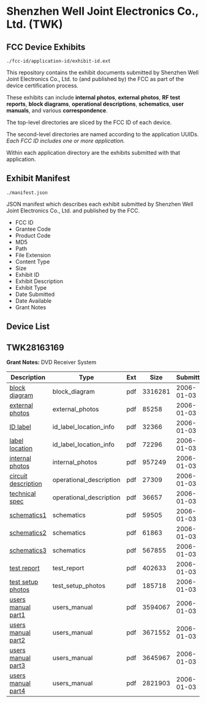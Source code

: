 # Shenzhen Well Joint Electronics Co., Ltd. (TWK)
## FCC Device Exhibits

```
./fcc-id/application-id/exhibit-id.ext
```

This repository contains the exhibit documents submitted by Shenzhen Well Joint Electronics Co., Ltd. to (and published by) the FCC as part of the device certification process.

These exhibits can include **internal photos**, **external photos**, **RF test reports**, **block diagrams**, **operational descriptions**, **schematics**, **user manuals**, and various **correspondence**.

The top-level directories are sliced by the FCC ID of each device.

The second-level directories are named according to the application UUIDs. *Each FCC ID includes one or more application.*

Within each application directory are the exhibits submitted with that application. 

## Exhibit Manifest

```
./manifest.json
```

JSON manifest which describes each exhibit submitted by Shenzhen Well Joint Electronics Co., Ltd. and published by the FCC.

- FCC ID
- Grantee Code
- Product Code
- MD5
- Path
- File Extension
- Content Type
- Size
- Exhibit ID
- Exhibit Description
- Exhibit Type
- Date Submitted
- Date Available
- Grant Notes

## Device List
## TWK28163169
**Grant Notes:** DVD Receiver System

| Description | Type | Ext | Size | Submitted | Available |
| ----------- | ---- | --- | ---- | --------- | --------- |
| [block diagram](TWK28163169/6ec1cdeea85f5a0dad3b4c423d531a33/616730.pdf) | block_diagram | pdf | 3316281 | 2006-01-03 | 2006-01-03 |
| [external photos](TWK28163169/6ec1cdeea85f5a0dad3b4c423d531a33/616732.pdf) | external_photos | pdf | 85258 | 2006-01-03 | 2006-01-03 |
| [ID label](TWK28163169/6ec1cdeea85f5a0dad3b4c423d531a33/616733.pdf) | id_label_location_info | pdf | 32366 | 2006-01-03 | 2006-01-03 |
| [label location](TWK28163169/6ec1cdeea85f5a0dad3b4c423d531a33/616735.pdf) | id_label_location_info | pdf | 72296 | 2006-01-03 | 2006-01-03 |
| [internal photos](TWK28163169/6ec1cdeea85f5a0dad3b4c423d531a33/616734.pdf) | internal_photos | pdf | 957249 | 2006-01-03 | 2006-01-03 |
| [circuit description](TWK28163169/6ec1cdeea85f5a0dad3b4c423d531a33/616731.pdf) | operational_description | pdf | 27309 | 2006-01-03 | 2006-01-03 |
| [technical spec](TWK28163169/6ec1cdeea85f5a0dad3b4c423d531a33/616738.pdf) | operational_description | pdf | 36657 | 2006-01-03 | 2006-01-03 |
| [schematics1](TWK28163169/6ec1cdeea85f5a0dad3b4c423d531a33/616739.pdf) | schematics | pdf | 59505 | 2006-01-03 | 2006-01-03 |
| [schematics2](TWK28163169/6ec1cdeea85f5a0dad3b4c423d531a33/616740.pdf) | schematics | pdf | 61863 | 2006-01-03 | 2006-01-03 |
| [schematics3](TWK28163169/6ec1cdeea85f5a0dad3b4c423d531a33/616741.pdf) | schematics | pdf | 567855 | 2006-01-03 | 2006-01-03 |
| [test report](TWK28163169/6ec1cdeea85f5a0dad3b4c423d531a33/616736.pdf) | test_report | pdf | 402633 | 2006-01-03 | 2006-01-03 |
| [test setup photos](TWK28163169/6ec1cdeea85f5a0dad3b4c423d531a33/616737.pdf) | test_setup_photos | pdf | 185718 | 2006-01-03 | 2006-01-03 |
| [users manual part1](TWK28163169/6ec1cdeea85f5a0dad3b4c423d531a33/616742.pdf) | users_manual | pdf | 3594067 | 2006-01-03 | 2006-01-03 |
| [users manual part2](TWK28163169/6ec1cdeea85f5a0dad3b4c423d531a33/616743.pdf) | users_manual | pdf | 3671552 | 2006-01-03 | 2006-01-03 |
| [users manual part3](TWK28163169/6ec1cdeea85f5a0dad3b4c423d531a33/616744.pdf) | users_manual | pdf | 3645967 | 2006-01-03 | 2006-01-03 |
| [users manual part4](TWK28163169/6ec1cdeea85f5a0dad3b4c423d531a33/616745.pdf) | users_manual | pdf | 2821903 | 2006-01-03 | 2006-01-03 |
